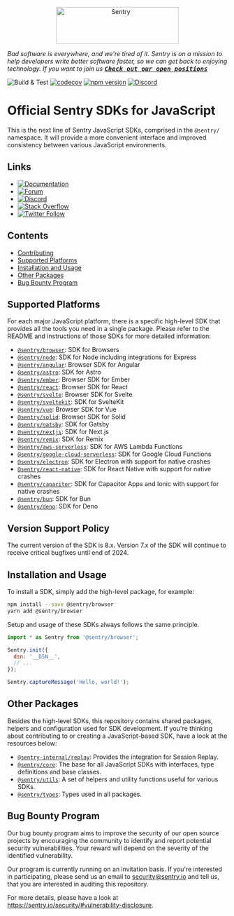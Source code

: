 <p align="center">
  <a href="https://sentry.io/?utm_source=github&utm_medium=logo" target="_blank">
    <img src="https://sentry-brand.storage.googleapis.com/sentry-wordmark-dark-280x84.png" alt="Sentry" width="280" height="84">
  </a>
</p>

_Bad software is everywhere, and we're tired of it. Sentry is on a mission to help developers write better software
faster, so we can get back to enjoying technology. If you want to join us
[<kbd>**Check out our open positions**</kbd>](https://sentry.io/careers/)_

![Build & Test](https://github.com/getsentry/sentry-javascript/workflows/CI:%20Build%20&%20Test/badge.svg)
[![codecov](https://codecov.io/gh/getsentry/sentry-javascript/branch/develop/graph/badge.svg)](https://codecov.io/gh/getsentry/sentry-javascript)
[![npm version](https://img.shields.io/npm/v/@sentry/core.svg)](https://www.npmjs.com/package/@sentry/core)
[![Discord](https://img.shields.io/discord/621778831602221064)](https://discord.gg/Ww9hbqr)

# Official Sentry SDKs for JavaScript

This is the next line of Sentry JavaScript SDKs, comprised in the `@sentry/` namespace. It will provide a more
convenient interface and improved consistency between various JavaScript environments.

## Links

- [![Documentation](https://img.shields.io/badge/documentation-sentry.io-green.svg)](https://docs.sentry.io/quickstart/)
- [![Forum](https://img.shields.io/badge/forum-sentry-green.svg)](https://forum.sentry.io/c/sdks)
- [![Discord](https://img.shields.io/discord/621778831602221064)](https://discord.gg/Ww9hbqr)
- [![Stack Overflow](https://img.shields.io/badge/stack%20overflow-sentry-green.svg)](http://stackoverflow.com/questions/tagged/sentry)
- [![Twitter Follow](https://img.shields.io/twitter/follow/getsentry?label=getsentry&style=social)](https://twitter.com/intent/follow?screen_name=getsentry)

## Contents

- [Contributing](https://github.com/getsentry/sentry-javascript/blob/develop/CONTRIBUTING.md)
- [Supported Platforms](#supported-platforms)
- [Installation and Usage](#installation-and-usage)
- [Other Packages](#other-packages)
- [Bug Bounty Program](#bug-bounty-program)

## Supported Platforms

For each major JavaScript platform, there is a specific high-level SDK that provides all the tools you need in a single
package. Please refer to the README and instructions of those SDKs for more detailed information:

- [`@sentry/browser`](https://github.com/getsentry/sentry-javascript/tree/master/packages/browser): SDK for Browsers
- [`@sentry/node`](https://github.com/getsentry/sentry-javascript/tree/master/packages/node): SDK for Node including
  integrations for Express
- [`@sentry/angular`](https://github.com/getsentry/sentry-javascript/tree/master/packages/angular): Browser SDK for
  Angular
- [`@sentry/astro`](https://github.com/getsentry/sentry-javascript/tree/master/packages/astro): SDK for Astro
- [`@sentry/ember`](https://github.com/getsentry/sentry-javascript/tree/master/packages/ember): Browser SDK for Ember
- [`@sentry/react`](https://github.com/getsentry/sentry-javascript/tree/master/packages/react): Browser SDK for React
- [`@sentry/svelte`](https://github.com/getsentry/sentry-javascript/tree/master/packages/svelte): Browser SDK for Svelte
- [`@sentry/sveltekit`](https://github.com/getsentry/sentry-javascript/tree/master/packages/sveltekit): SDK for
  SvelteKit
- [`@sentry/vue`](https://github.com/getsentry/sentry-javascript/tree/master/packages/vue): Browser SDK for Vue
- [`@sentry/solid`](https://github.com/getsentry/sentry-javascript/tree/master/packages/solid): Browser SDK for Solid
- [`@sentry/gatsby`](https://github.com/getsentry/sentry-javascript/tree/master/packages/gatsby): SDK for Gatsby
- [`@sentry/nextjs`](https://github.com/getsentry/sentry-javascript/tree/master/packages/nextjs): SDK for Next.js
- [`@sentry/remix`](https://github.com/getsentry/sentry-javascript/tree/master/packages/remix): SDK for Remix
- [`@sentry/aws-serverless`](https://github.com/getsentry/sentry-javascript/tree/master/packages/aws-serverless): SDK
  for AWS Lambda Functions
- [`@sentry/google-cloud-serverless`](https://github.com/getsentry/sentry-javascript/tree/master/packages/google-cloud):
  SDK for Google Cloud Functions
- [`@sentry/electron`](https://github.com/getsentry/sentry-electron): SDK for Electron with support for native crashes
- [`@sentry/react-native`](https://github.com/getsentry/sentry-react-native): SDK for React Native with support for
  native crashes
- [`@sentry/capacitor`](https://github.com/getsentry/sentry-capacitor): SDK for Capacitor Apps and Ionic with support
  for native crashes
- [`@sentry/bun`](https://github.com/getsentry/sentry-javascript/tree/master/packages/bun): SDK for Bun
- [`@sentry/deno`](https://github.com/getsentry/sentry-javascript/tree/master/packages/deno): SDK for Deno

## Version Support Policy

The current version of the SDK is 8.x. Version 7.x of the SDK will continue to receive critical bugfixes until end
of 2024.

## Installation and Usage

To install a SDK, simply add the high-level package, for example:

```sh
npm install --save @sentry/browser
yarn add @sentry/browser
```

Setup and usage of these SDKs always follows the same principle.

```javascript
import * as Sentry from '@sentry/browser';

Sentry.init({
  dsn: '__DSN__',
  // ...
});

Sentry.captureMessage('Hello, world!');
```

## Other Packages

Besides the high-level SDKs, this repository contains shared packages, helpers and configuration used for SDK
development. If you're thinking about contributing to or creating a JavaScript-based SDK, have a look at the resources
below:

- [`@sentry-internal/replay`](https://github.com/getsentry/sentry-javascript/tree/master/packages/replay-internal):
  Provides the integration for Session Replay.
- [`@sentry/core`](https://github.com/getsentry/sentry-javascript/tree/master/packages/core): The base for all
  JavaScript SDKs with interfaces, type definitions and base classes.
- [`@sentry/utils`](https://github.com/getsentry/sentry-javascript/tree/master/packages/utils): A set of helpers and
  utility functions useful for various SDKs.
- [`@sentry/types`](https://github.com/getsentry/sentry-javascript/tree/master/packages/types): Types used in all
  packages.

## Bug Bounty Program

Our bug bounty program aims to improve the security of our open source projects by encouraging the community to identify
and report potential security vulnerabilities. Your reward will depend on the severity of the identified vulnerability.

Our program is currently running on an invitation basis. If you're interested in participating, please send us an email
to security@sentry.io and tell us, that you are interested in auditing this repository.

For more details, please have a look at https://sentry.io/security/#vulnerability-disclosure.
